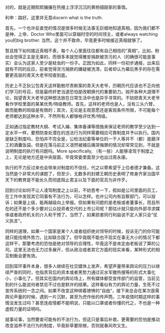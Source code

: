 对的，就是近期熙熙攘攘在热搜上浮浮沉沉的黄杨钿甜家的事情。

利申：路好。这里并无意discern what is the truth.

首先，一个也许反直觉的情况是很多时候无法事无巨细地知道真相，因为我们都不是神、上帝、Doctor Who里面可以穿越时空的时间领主，或者always watching you的big brother. 当然，这个并不致命，毕竟更多时候接近真相就够了。

暂且按下如何接近真相不表，每个人心里面往往都有自己相信的”真相“。比如，粉丝会觉得正主是无辜的，而很多本就觉得雅安捐款被贪污的人（的确很可能是事实）会认为这家人至少是蛀虫的一份子。正因为如此，同样一份初步通报，出来后就有不同的反应，前者觉得贪污捐款的嫌疑被洗清，后者却认为幕后黑手的存在需要更高层的青天大老爷彻查到底。

历史上不乏狄公包青天这样勤勉尽责断案的青天大老爷，历朝历代应该也不乏向他们学习的号召，但是最终奸吏当道恐怕是改朝换代的重要助力。抛开各种大道理不论，指望青天大老爷这种想法放在日常生活中也是异乎寻常的。不妨把青天大老爷看作学校里面的某某优秀/特级教师。首先，这样的老师也是人，没有三头六臂，故而能教的班级是有限的；其次，无论是主观意愿还是客观条件所限，不可能每个老师都达到这种水平，不然所有人都够格评优秀/特级。

正如通过指定教材大纲、考试入编、集体备课等措施来保证老师的教学至少达到一定水平一样，要预防查处潜在的违法行为同样需要相应可靠制度并予以执行。国内是缺乏制度吗，恐怕并不完全是，公检法纪委等单位的一干人等并不（都）是磨洋工的酒囊饭袋。但是在落马前正义凛然被捕后痛哭悔罪的情况却常常见到，不就是说明制度的执行有问题吗。More specifically, （有一些）人能够凌驾于制度之上，无论是地方还是中央层面，毕竟常委里面至少也出过周永康。

执行的不力反过来也会带来对制度的不信任，代之以寄希望于上位者德才兼备。这当然是个非常大的课题了，但至少，无数多的封建王朝历史表明了修身齐家治国平天下的教育是不能长久而彻底阻止君主以及下面的官员为非作歹。

回到讨论如何不让人凌驾制度之上以前，不妨思考一下，假如是公司里面的员工，在工作中发现其它同事有不法行为，可以怎样。也许公司内有监察部门，可以投诉；如果是上级，能再越级向上举报。但如果有问题的是老板或者董事长，而且所在的还不是个多少要对公众投资者交代的上市公司呢？那估计就只能向外部寻求媒体或者政府机关的介入和干预了。当然了，如果损害同行利益说不定人家只会”仗义执言“。

同样的道理，如果一个国家是某个人或者组织绝对领导的时候，投诉无门的你可能就只能找境外势力，比如联合国了。但毕竟既不能也不现实在事无大小的情况下都这样干，那要考虑的恐怕是绝对领导的合理性，毕竟这不是肯定由老板说了算的公司。这里无法也无力过多展开，但从政治或者其它方面的现实来看，某种形式的相互制衡会更有效。

回到耳环事件本身，很多人继续在社交媒体上发声，希望声量带来舆论的压力以继续严查的同时，也指责背后的资本或者黑势力通过买水军撤热搜等的形式大事化小，小事化了。但其实在国内的舆论场上，所有媒体都受宣传部门的监管，当前见到的什么能说何者禁忌不过也是默许的结果。这样看似有力的舆论力量，生死不过宣传系统的一念之间。如果不改变这种绑着镣铐的”自由“，接下来总会在某次亟需舆论声量的时候，遇到一片沉默，甚至为虎作伥的传声筒。三年疫情时期这样的事情没发生过吗？甚至连疫情都不能明说，只能以口罩或者你懂的代之，不也是一种虚假力量的证明吗。

就事论事，当然要查可能有的不法行为，但这只是事后补救，更需要的恐怕是推动改变滋养不法行为的制度，毕竟斩草要除根，否则就春风吹又生。